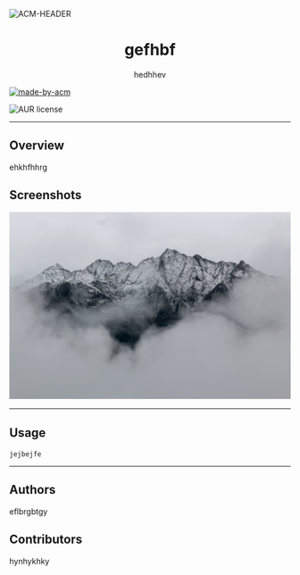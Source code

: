      

![ACM-HEADER](https://user-images.githubusercontent.com/14032427/92643737-e6252e00-f2ff-11ea-8a51-1f1b69caba9f.png)

<h1 align="center"> 
gefhbf 
</h1>

<p align="center"> 
hedhhev
</p>

<p>
  <a href="https://acmvit.in/" target="_blank">
    <img alt="made-by-acm" src="https://img.shields.io/badge/MADE%20BY-ACM%20VIT-blue?style=for-the-badge" />
  </a>
</p>


![AUR license](https://img.shields.io/static/v1?label=License&message=GNU-2.0&color=blue)

---

## Overview
ehkhfhhrg


## Screenshots
![Screenshot](assets/img1.jpg)


---

## Usage
```
jejbejfe
```

---
## Authors

eflbrgbtgy




## Contributors
hynhykhky
   